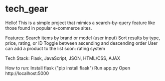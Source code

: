 # tech_gear
Hello!
This is a simple project that mimics a search-by-query feature like those found in popular e-commerce sites.

Features:
Search items by brand or model (user input)
Sort results by type, price, rating, or ID
Toggle between ascending and descending order
User can add a product to the list
soon: rating system

Tech Stack:
Flask, JavaScript, JSON, HTML/CSS, AJAX

How to run:
Install flask ("pip install flask")
Run app.py
Open http://localhost:5000